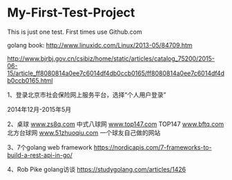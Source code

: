 # My-First-Test-Project
This is just one test. First times use Github.com

golang book:
http://www.linuxidc.com/Linux/2013-05/84709.htm

http://www.bjrbj.gov.cn/csibiz/home/static/articles/catalog_75200/2015-06-15/article_ff8080814a0ee7c6014df4db0ccb0165/ff8080814a0ee7c6014df4db0ccb0165.html 

1、登录北京市社会保险网上服务平台，选择“个人用户登录” 

2014年12月-2015年5月

2、桌球
www.zs8q.com  中式八球网
www.top147.com   TOP147
www.bftq.com      北方台球网
www.51zhuoqiu.com   一个球友自己做的网站

3、7个golang web framework
https://nordicapis.com/7-frameworks-to-build-a-rest-api-in-go/

4、Rob Pike golang访谈
https://studygolang.com/articles/1426
